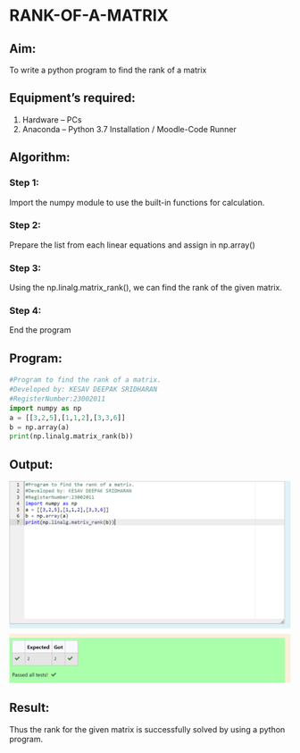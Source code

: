 # RANK-OF-A-MATRIX
## Aim:
To write a python program to find the rank of a matrix
## Equipment’s required:
1. 	Hardware – PCs
2. 	Anaconda – Python 3.7 Installation / Moodle-Code Runner
## Algorithm:
### Step 1: 
Import the numpy module to use the built-in functions for calculation.
### Step 2: 
Prepare the list from each linear equations and assign in np.array()
### Step 3: 
Using the np.linalg.matrix_rank(), we can find the rank of the given matrix.
### Step 4: 
End the program
## Program:
```python
#Program to find the rank of a matrix.
#Developed by: KESAV DEEPAK SRIDHARAN
#RegisterNumber:23002011
import numpy as np
a = [[3,2,5],[1,1,2],[3,3,6]]
b = np.array(a)
print(np.linalg.matrix_rank(b))
```
## Output:
![output](out1.png)
## Result:
Thus the rank for the given matrix is successfully solved by  using a python program.
